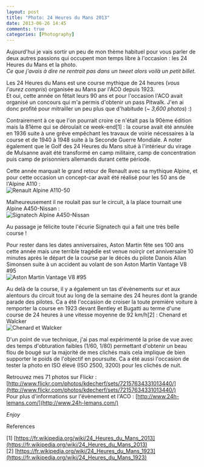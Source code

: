 ```yaml
---
layout: post
title: "Photo: 24 Heures du Mans 2013"
date: 2013-06-26 14:45
comments: true
categories: [Photography]
---
```


Aujourd'hui je vais sortir un peu de mon thème habituel pour vous parler de deux autres passions qui occupent mon temps libre à l'occasion : les 24 Heures du Mans et la photo.  
_Ce que j'avais à dire ne rentrait pas dans un tweet alors voilà un petit billet._

Les 24 Heures du Mans est une course mythique de 24 heures (_vous l'aurez compris_) organisée au Mans par l'ACO depuis 1923.  
Et oui, cette année on fêtait leurs 90 ans et pour l'occasion l'ACO avait organisé un concours qui m'a permis d'obtenir un pass Pitwalk. J'en ai donc profité pour mitrailler un peu plus que d'habitude (_~ 3,600 photos_) :)

<!-- more -->

Contrairement à ce que l'on pourrait croire ce n'était pas la 90ème édition mais la 81ème qui se déroulait ce week-end[1] : la course avait été annulée en 1936 suite à une grêve empêchant les travaux de voirie nécessaires à la course et de 1940 à 1948 suite à la Seconde Guerre Mondiale. A noter également que le Golf des 24 Heures du Mans situé à l'intérieur du virage de Mulsanne avait été transformé en camp militaire, camp de concentration puis camp de prisonniers allemands durant cette période.

Cette année marquait le grand retour de Renault avec sa mythique Alpine, et pour cette occasion un concept-car avait été réalisé pour les 50 ans de l'Alpine A110 :  
![Renault Alpine A110-50](/images/2013/05/9139382570_f48c56a9fc.jpg)

Malheureusement il ne roulait pas sur le circuit, à la place tournait une Alpine A450-Nissan :  
![Signatech Alpine A450-Nissan](/images/2013/05/9139414976_cb2d6071f2.jpg)

Au passage je félicite toute l'écurie Signatech qui a fait une très belle course !

Pour rester dans les dates anniversaires, Aston Martin fête ses 100 ans cette année mais une terrible tragédie est venue noirçir cet anniversaire 10 minutes après le départ de la course par le décès du pilote Danois Allan Simonsen suite à un accident au volant de son Aston Martin Vantage V8 #95  
![Aston Martin Vantage V8 #95](/images/2013/05/9137102007_9b0b975c5a.jpg)

Au delà de la course, il y a également un tas d'évènements sur et aux alentours du circuit tout au long de la semaine des 24 heures dont la grande parade des pilotes. Ca a été l'occasion de croiser la toute première voiture à remporter la course en 1923 devant Bentley et Bugatti au terme d'une course de 24 heures à une vitesse moyenne de 92 km/h[2] : Chenard et Walcker  
![Chenard et Walcker](/images/2013/05/9137168113_e18aea3bbd.jpg)


D'un point de vue technique, j'ai pas mal expérimenté la prise de vue avec des temps d'obturation faibles (1/60, 1/80) permettant d'obtenir un beau flou de bougé sur la majorité de mes clichés mais cela implique de bien supporter le poids de l'objectif en poursuite. Ca a été aussi l'occasion de tester la photo en ISO élevé (ISO 2500, 3200) pour les clichés de nuit.

Retrouvez mes 71 photos sur Flickr : [http://www.flickr.com/photos/kdecherf/sets/72157634331013440/](http://www.flickr.com/photos/kdecherf/sets/72157634331013440/)  
Pour plus d'informations sur l'évènement et l'ACO : [http://www.24h-lemans.com/](http://www.24h-lemans.com/)

_Enjoy_

References

[1] [https://fr.wikipedia.org/wiki/24_Heures_du_Mans_2013](https://fr.wikipedia.org/wiki/24_Heures_du_Mans_2013)  
[2] [https://fr.wikipedia.org/wiki/24_Heures_du_Mans_1923](https://fr.wikipedia.org/wiki/24_Heures_du_Mans_1923)
